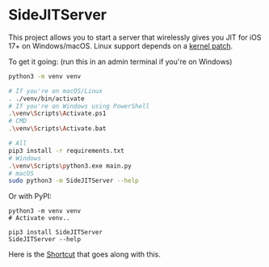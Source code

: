 # SideJITServer
This project allows you to start a server that wirelessly gives you JIT for iOS 17+ on Windows/macOS. Linux support depends on a [kernel patch](https://github.com/doronz88/pymobiledevice3/issues/566#issuecomment-1850486679).


To get it going: (run this in an admin terminal if you're on Windows)
```sh
python3 -m venv venv

# If you're on macOS/Linux
. ./venv/bin/activate
# If you're on Windows using PowerShell
.\venv\Scripts\Activate.ps1
# CMD
.\venv\Scripts\Activate.bat

# All
pip3 install -r requirements.txt
# Windows
.\venv\Scripts\python3.exe main.py
# macOS
sudo python3 -m SideJITServer --help
```

Or with PyPI:
```
python3 -m venv venv
# Activate venv..

pip3 install SideJITServer
SideJITServer --help
```

Here is the [Shortcut](https://www.icloud.com/shortcuts/b0ffc9c3f0e74e7a8f8052c89fa322cf) that goes along with this.
